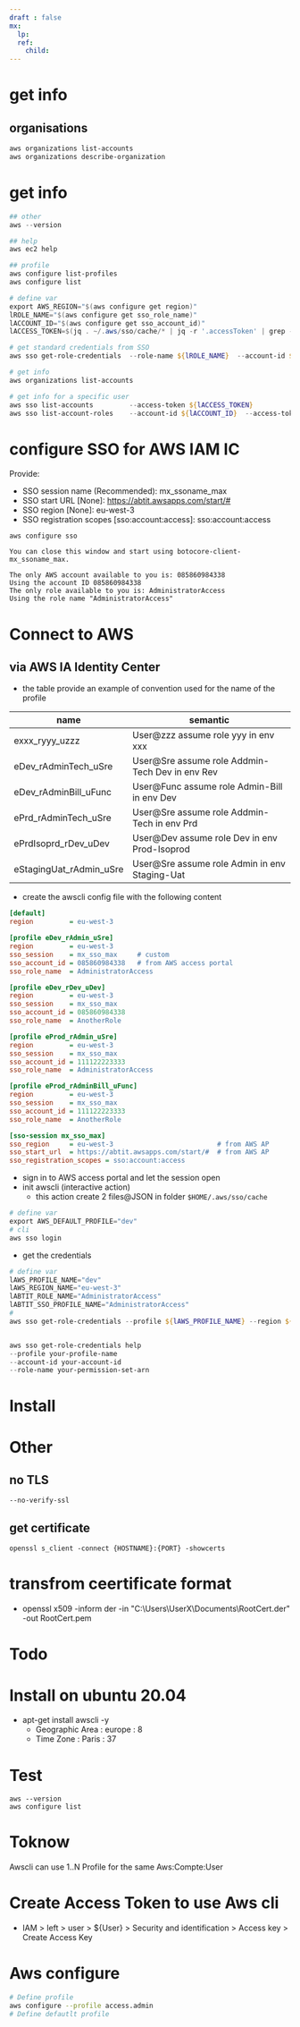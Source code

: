 ```yaml
---
draft : false
mx:
  lp:
  ref:
    child:
---
```


# 


# get info
## organisations
```powershell
aws organizations list-accounts
aws organizations describe-organization
```

# get info
```powershell
## other
aws --version

## help
aws ec2 help

## profile
aws configure list-profiles
aws configure list

# define var
export AWS_REGION="$(aws configure get region)"
lROLE_NAME="$(aws configure get sso_role_name)"
lACCOUNT_ID="$(aws configure get sso_account_id)"
lACCESS_TOKEN=$(jq . ~/.aws/sso/cache/* | jq -r '.accessToken' | grep -v null)

# get standard credentials from SSO
aws sso get-role-credentials  --role-name ${lROLE_NAME}  --account-id ${lACCOUNT_ID}  --access-token ${lACCESS_TOKEN}

# get info
aws organizations list-accounts

# get info for a specific user
aws sso list-accounts         --access-token ${lACCESS_TOKEN}
aws sso list-account-roles    --account-id ${lACCOUNT_ID}  --access-token ${lACCESS_TOKEN}
``` 

# configure SSO for AWS IAM IC
Provide:
- SSO session name (Recommended): mx_ssoname_max
- SSO start URL [None]: https://abtit.awsapps.com/start/#
- SSO region [None]: eu-west-3
- SSO registration scopes [sso:account:access]: sso:account:access 
```poweshell
aws configure sso

You can close this window and start using botocore-client-mx_ssoname_max.

The only AWS account available to you is: 085860984338
Using the account ID 085860984338
The only role available to you is: AdministratorAccess
Using the role name "AdministratorAccess"

```

# Connect to AWS
## via AWS IA Identity Center
- the table provide an example of convention used for the name of the profile

|name|semantic|
|-|-|
|exxx_ryyy_uzzz|User@zzz assume role yyy in env xxx|
|eDev_rAdminTech_uSre|User@Sre assume role Addmin-Tech Dev in env Rev|
|eDev_rAdminBill_uFunc|User@Func assume role Admin-Bill in env Dev|
|ePrd_rAdminTech_uSre|User@Sre assume role Addmin-Tech in env Prd|
|ePrdIsoprd_rDev_uDev|User@Dev assume role Dev in env Prod-Isoprod|
|eStagingUat_rAdmin_uSre|User@Sre assume role Admin in env Staging-Uat|

- create the awscli config file with the following content

```ini
[default]
region         = eu-west-3

[profile eDev_rAdmin_uSre]
region         = eu-west-3
sso_session    = mx_sso_max     # custom 
sso_account_id = 085860984338   # from AWS access portal 
sso_role_name  = AdministratorAccess

[profile eDev_rDev_uDev]
region         = eu-west-3
sso_session    = mx_sso_max
sso_account_id = 085860984338
sso_role_name  = AnotherRole

[profile eProd_rAdmin_uSre]
region         = eu-west-3
sso_session    = mx_sso_max
sso_account_id = 111122223333
sso_role_name  = AdministratorAccess

[profile eProd_rAdminBill_uFunc]
region         = eu-west-3
sso_session    = mx_sso_max
sso_account_id = 111122223333
sso_role_name  = AnotherRole

[sso-session mx_sso_max]
sso_region     = eu-west-3                          # from AWS AP
sso_start_url  = https://abtit.awsapps.com/start/#  # from AWS AP
sso_registration_scopes = sso:account:access
```
- sign in to AWS access portal and let the session open 
- init awscli (interactive action)
  - this action create 2 files@JSON in folder `$HOME/.aws/sso/cache`

```powershell
# define var
export AWS_DEFAULT_PROFILE="dev"
# cli
aws sso login
```

- get the credentials

```powershell
# define var
lAWS_PROFILE_NAME="dev"
lAWS_REGION_NAME="eu-west-3"
lABTIT_ROLE_NAME="AdministratorAccess"
lABTIT_SSO_PROFILE_NAME="AdministratorAccess"
#
aws sso get-role-credentials --profile ${lAWS_PROFILE_NAME} --region ${lAWS_REGION_NAME}   --role-name ${lABTIT_SSO_PROFILE_NAME}


aws sso get-role-credentials help
--profile your-profile-name 
--account-id your-account-id 
--role-name your-permission-set-arn

```
# Install

# Other
## no TLS
```shell
--no-verify-ssl
```

## get certificate
```shell
openssl s_client -connect {HOSTNAME}:{PORT} -showcerts
```

# transfrom ceertificate format
- openssl x509 -inform der -in "C:\Users\UserX\Documents\RootCert.der" -out RootCert.pem


# Todo
# Install on ubuntu 20.04
- apt-get install awscli -y
  - Geographic Area : europe : 8
  - Time Zone : Paris : 37
# Test
``` 
aws --version
aws configure list
```





# Toknow
Awscli can use 1..N Profile for the same Aws:Compte:User

# Create Access Token to use Aws cli
- IAM > left > user > \${User} > Security and identification > Access key > Create Access Key

# Aws configure
```bash
# Define profile
aws configure --profile access.admin
# Define defautlt profile
```
